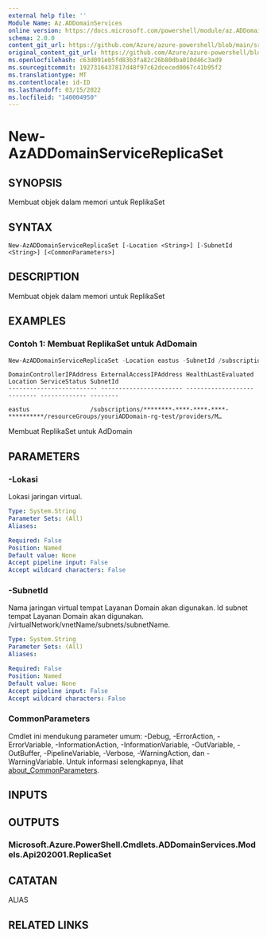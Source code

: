 ```yaml
---
external help file: ''
Module Name: Az.ADDomainServices
online version: https://docs.microsoft.com/powershell/module/az.ADDomainServices/new-AzADDomainServiceReplicaSet
schema: 2.0.0
content_git_url: https://github.com/Azure/azure-powershell/blob/main/src/ADDomainServices/help/New-AzADDomainServiceReplicaSet.md
original_content_git_url: https://github.com/Azure/azure-powershell/blob/main/src/ADDomainServices/help/New-AzADDomainServiceReplicaSet.md
ms.openlocfilehash: c63d091eb5fd83b3fa82c26b80dba010d46c3ad9
ms.sourcegitcommit: 1927316437817d48f97c62dceced0067c41b95f2
ms.translationtype: MT
ms.contentlocale: id-ID
ms.lasthandoff: 03/15/2022
ms.locfileid: "140004950"
---
```

# New-AzADDomainServiceReplicaSet

## SYNOPSIS
Membuat objek dalam memori untuk ReplikaSet

## SYNTAX

```
New-AzADDomainServiceReplicaSet [-Location <String>] [-SubnetId <String>] [<CommonParameters>]
```

## DESCRIPTION
Membuat objek dalam memori untuk ReplikaSet

## EXAMPLES

### Contoh 1: Membuat ReplikaSet untuk AdDomain
```powershell
New-AzADDomainServiceReplicaSet -Location eastus -SubnetId /subscriptions/**********-****-****-****-****-**********/resourceGroups/youriADDomain-rg-test/providers/Microsoft.Network/virtualNetworks/yourinttest/subnets/default
```

```output
DomainControllerIPAddress ExternalAccessIPAddress HealthLastEvaluated Location ServiceStatus SubnetId
------------------------- ----------------------- ------------------- -------- ------------- --------
                                                                      eastus                 /subscriptions/********-****-****-****-**********/resourceGroups/youriADDomain-rg-test/providers/M…
```

Membuat ReplikaSet untuk AdDomain

## PARAMETERS

### -Lokasi
Lokasi jaringan virtual.

```yaml
Type: System.String
Parameter Sets: (All)
Aliases:

Required: False
Position: Named
Default value: None
Accept pipeline input: False
Accept wildcard characters: False
```

### -SubnetId
Nama jaringan virtual tempat Layanan Domain akan digunakan.
Id subnet tempat Layanan Domain akan digunakan.
/virtualNetwork/vnetName/subnets/subnetName.

```yaml
Type: System.String
Parameter Sets: (All)
Aliases:

Required: False
Position: Named
Default value: None
Accept pipeline input: False
Accept wildcard characters: False
```

### CommonParameters
Cmdlet ini mendukung parameter umum: -Debug, -ErrorAction, -ErrorVariable, -InformationAction, -InformationVariable, -OutVariable, -OutBuffer, -PipelineVariable, -Verbose, -WarningAction, dan -WarningVariable. Untuk informasi selengkapnya, lihat [about_CommonParameters](http://go.microsoft.com/fwlink/?LinkID=113216).

## INPUTS

## OUTPUTS

### Microsoft.Azure.PowerShell.Cmdlets.ADDomainServices.Models.Api202001.ReplicaSet

## CATATAN

ALIAS

## RELATED LINKS

